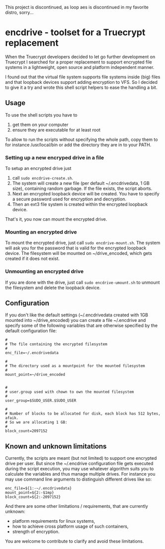This project is discontinued, as loop aes is discontinued in my favorite distro, sorry...

# encdrive - toolset for a Truecrypt replacement

When the Truecrypt developers decided to let go further development on Truecrypt I searched for a proper replacement to support encrypted file systems in a lightweight, open source and platform independent manner.

I found out that the virtual file system supports file systems inside (big) files and that loopback devices support adding encryption to VFS. So I decided to give it a try and wrote this shell script helpers to ease the handling a bit.

## Usage
To use the shell scripts you have to 

1. get them on your computer
2. ensure they are executable for at least root

To allow to run the scripts without specifying the whole path, copy them to for instance /usr/local/bin or add the directory they are in to your PATH.

### Setting up a new encryped drive in a file
To setup an encrypted drive just 

1. call `sudo encdrive-create.sh`. 
2. The system will create a new file (per default ~/.encdrivedata, 1 GB size), containing random garbage. If the file exists, the script aborts.
3. Next an encrypted loopback device will be created. You have to specify a secure password used for encryption and decryption.
4. Then an ext3 file system  is created within the encrypted loopback device.

That's it, you now can mount the encrypted drive.

### Mounting an encrypted drive
To mount the encrypted drive, just call `sudo encdrive-mount.sh`. The system will ask you for the password that is valid for the encrypted loopback device. The filesystem will be mounted on ~/drive_encoded, which gets created if it does not exist.

### Unmounting an encrypted drive
If you are done with the drive, just call `sudo encdrive-umount.sh` to unmount the filesystem and delete the loopback device.

## Configuration
If you don't like the default settings (~/.encdrivedata created with 1GB mounted into ~/drive_encoded) you can create a file  ~/.encdrive and specify some of the following variables that are otherwise specified by the default configuration file:
```
#
# The file containing the encrypted filesystem
#
enc_file=~/.encdrivedata

#
# The directory used as a mountpoint for the mounted filesystem
#
mount_point=~/drive_encoded


#
# user.group used with chown to own the mounted filesystem
#
user_group=$SUDO_USER.$SUDO_USER

#
# Number of blocks to be allocated for disk, each block has 512 bytes, afaik.
# So we are allocating 1 GB:
#
block_count=2097152

```

## Known and unknown limitations

Currently, the scripts are meant (but not limited) to support one encrypted drive per user. But since the ~/.encdrive configuration file gets executed during the script execution, you may use whatever algorithm suits you to calculate the variables and thus manage multiple drives.
For instance you may use command line arguments to distinguish different drives like so:
```
enc_file=${1:-~/.encdrivedata}
mount_point=${2:-$1mp}
block_count=${2:-2097152}
```
And there are some other limitations / requirements, that are currently unknown:

* platform requirements for linux systems,
* how to achieve cross platform usage of such containers,
* strength of encryption.

You are welcome to contribute to clarify and avoid these limitations.

